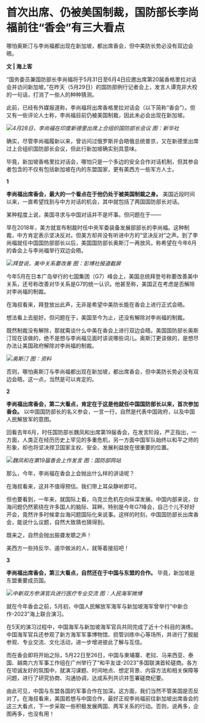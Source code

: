 # 首次出席、仍被美国制裁，国防部长李尚福前往“香会”有三大看点

哪怕奥斯汀与李尚福都出现在新加坡，都出席香会，但中美防长势必没有双边会晤。

**文 | 海上客**

“国务委员兼国防部长李尚福将于5月31日至6月4日应邀出席第20届香格里拉对话会并访问新加坡。”在昨天（5月29日）的国防部例行记者会上，发言人谭克非大校的一句话，打消了一些人的种种猜测。

此前，已经有外媒报道称，李尚福将出席香格里拉对话会（以下简称“香会”）。但又有一些评论人士称，李尚福目前仍被美国制裁，因此未必会出现在新加坡。

![](https://inews.gtimg.com/om_bt/GWMLBCaDxqNlmFowM-vn0U4h8O4U_nFCD7Hz6xx9Q8lUsAA/0)_4月28日，李尚福在印度新德里出席上合组织国防部长会议 图：新华社_

确实，尽管李尚福履新以来，曾访问过俄罗斯并会晤俄总统普京，又在新德里出席过上合组织国防部长会议，但此行新加坡确实别具意味。

毕竟，新加坡香格里拉对话会，哪怕只是一个多边的安全合作对话机制，但其参会者包含的不仅有包括新加坡在内的东盟国家，更有美西方一些军方人士。

**1**

**李尚福出席香会，最大的一个看点在于他仍处于被美国制裁之身。** 美国近段时间以来，一直希望找到与中方对话的机会，其中就包括了两国国防部长对话。

某种程度上说，美国寻求与中国对话并不是坏事。但问题在于——

早在2018年，美方就宣布制裁时任中央军委装备发展部部长的李尚福。这种制裁，中方肯定表示坚决反对。但美方却并没有听进中方的“坚决反对”之声。到了李尚福就任中国国防部部长以后，美国国防部长奥斯汀一再放风，称希望在今年6月的香会上与李尚福举行双边会晤。

![](https://inews.gtimg.com/news_bt/OeSiAf11ykt0KrpbqXhDzkLYKtOLrMjNwSqAiS8tsbSBIAA/1000)_拜登说，美中关系要改善
图：彭博社报道截屏_

今年5月在日本广岛举行的七国集团（G7）峰会上，美国总统拜登号称要改善美中关系，还号称改善对华关系是G7的统一认识。他甚至称，美国正在考虑是否解除对李尚福的制裁。

在海叔看来，拜登放出此声，无非是希望中美防长能在香会上进行正式会晤。

想法看上去挺好。但问题在于，美国至今为止，还没有解除对李尚福的制裁。

既然制裁没有解除，那就甭谈什么中美在香会上进行双边会晤。美国国防部长奥斯汀现在该做的，绝不是想与李尚福见面时该说哪些词儿。奥斯汀更该做的，是想尽办法让美国政府解除对李尚福的制裁。

![](https://inews.gtimg.com/om_bt/OInbEW5qlm98bOicjAlr7aG09gW7tUXGEKPAIA7dZqDVAAA/1000)_奥斯汀
图：资料_

否则，哪怕奥斯汀与李尚福都出现在新加坡，都出席香会，但中美防长势必没有双边会晤。这一点，当然是可以肯定的。

**2**

**李尚福出席香会，第二大看点，肯定在于这是他就任中国国防部长以来，首次参加香会。**
以中国国防部长的名义参会，一言一行，自然是代表中国政府，以及中国人民解放军的意图。

回看去年6月，时任国防部长魏凤和出席第19届香会，在发言阶段，严正指出，一方面，人类正在经历历史上罕见的多重危机，另一方面中国军队始终以和平之师的形象，却也将坚决捍卫国家主权、安全、发展利益放在很重要的位置。

![](https://inews.gtimg.com/om_bt/OL2Y4cPR_yxiCODfZoAFjp0AC3HsN5h3sIKVJxWOiITvcAA/1000)_魏凤和在第19届香会上作发言
图：国防部网站_

那么，今年，李尚福在香会上会抛出什么样的讲话呢？

在海叔看来，这并不值得预估。我们带上耳朵静听即可。

但也要看到，一年来，就国际上看，乌克兰危机在向纵深发展。中国内部来说，台海问题仍然萦绕在许多国人的脑际、耳畔。特别是今年G7峰会，自己个儿不好好开会，竟然许多时候拿台海问题国际化来说事。这样的时刻，中国国防部长出席香会，能说什么议题，自然大致猜也猜得到。

既来之，自然会抛出振聋发聩之声！

美西方一些持反华、遏华做派的人，就等着接招吧！

**3**

**李尚福出席香会，第三大看点，自然还在于中国与东盟的合作。** 毕竟，新加坡是东盟重要成员国。

![](https://inews.gtimg.com/om_bt/O0_3X2NuT_JStcO44iKoNL48FBsgzdB4ga5SpZegJ0tGgAA/1000)_中新双方参演官兵进行医疗专业交流
图：人民海军微博_

就在今年香会之前，5月初，中国人民解放军海军与新加坡海军曾举行“中新合作-2023”海上联合演习。

在5天的演习过程中，中国海军与新加坡海军官兵共同完成了近十个科目的演练。中国海军官兵还参观了新方海军军事博物馆、损管训练中心等场所，并进行了舰艇参观、专业交流、文化活动，进一步增进彼此了解与互信。

而在香会即将开始之际，5月22日至26日，中国与柬埔寨、老挝、马来西亚、泰国、越南六方军事工作组在广州举行了“和平友谊-2023”多国联演首轮磋商。各方在坦诚友好的氛围中，就演习课题、时间地点、想定背景、内容方法和相关保障等问题，进行了研究协商、沟通协调，达成系列共识并签署磋商纪要。

由此可见，中国与东盟各国的军事合作在加深。这方面，我们当然不管美国是否反对了。在海叔看来，美国若想与中国合作，最好正视李尚福前往新加坡出席香会的这三大看点，下一步采取一些积极发展两国、两军关系的行动。否则，说再多，企图再多，也没有用！


